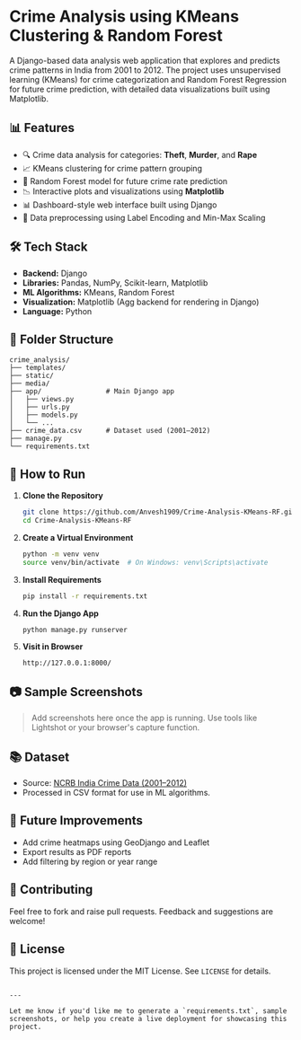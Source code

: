 
# **Crime Analysis using KMeans Clustering & Random Forest**

A Django-based data analysis web application that explores and predicts crime patterns in India from 2001 to 2012. The project uses unsupervised learning (KMeans) for crime categorization and Random Forest Regression for future crime prediction, with detailed data visualizations built using Matplotlib.

## 📊 Features

- 🔍 Crime data analysis for categories: **Theft**, **Murder**, and **Rape**
- 📈 KMeans clustering for crime pattern grouping
- 🧠 Random Forest model for future crime rate prediction
- 📉 Interactive plots and visualizations using **Matplotlib**
- 📊 Dashboard-style web interface built using Django
- 🧼 Data preprocessing using Label Encoding and Min-Max Scaling

## 🛠️ Tech Stack

- **Backend:** Django
- **Libraries:** Pandas, NumPy, Scikit-learn, Matplotlib
- **ML Algorithms:** KMeans, Random Forest
- **Visualization:** Matplotlib (Agg backend for rendering in Django)
- **Language:** Python

## 📁 Folder Structure

```
crime_analysis/
├── templates/
├── static/
├── media/
├── app/                # Main Django app
│   ├── views.py
│   ├── urls.py
│   ├── models.py
│   └── ...
├── crime_data.csv      # Dataset used (2001–2012)
├── manage.py
└── requirements.txt
```

## 🚀 How to Run

1. **Clone the Repository**
   ```bash
   git clone https://github.com/Anvesh1909/Crime-Analysis-KMeans-RF.git
   cd Crime-Analysis-KMeans-RF
   ```

2. **Create a Virtual Environment**
   ```bash
   python -m venv venv
   source venv/bin/activate  # On Windows: venv\Scripts\activate
   ```

3. **Install Requirements**
   ```bash
   pip install -r requirements.txt
   ```

4. **Run the Django App**
   ```bash
   python manage.py runserver
   ```

5. **Visit in Browser**
   ```
   http://127.0.0.1:8000/
   ```

## 📷 Sample Screenshots

> Add screenshots here once the app is running. Use tools like Lightshot or your browser's capture function.

## 📚 Dataset

- Source: [NCRB India Crime Data (2001–2012)](https://data.gov.in)
- Processed in CSV format for use in ML algorithms.

## 📌 Future Improvements

- Add crime heatmaps using GeoDjango and Leaflet
- Export results as PDF reports
- Add filtering by region or year range

## 🤝 Contributing

Feel free to fork and raise pull requests. Feedback and suggestions are welcome!

## 📄 License

This project is licensed under the MIT License. See `LICENSE` for details.
```

---

Let me know if you'd like me to generate a `requirements.txt`, sample screenshots, or help you create a live deployment for showcasing this project.
